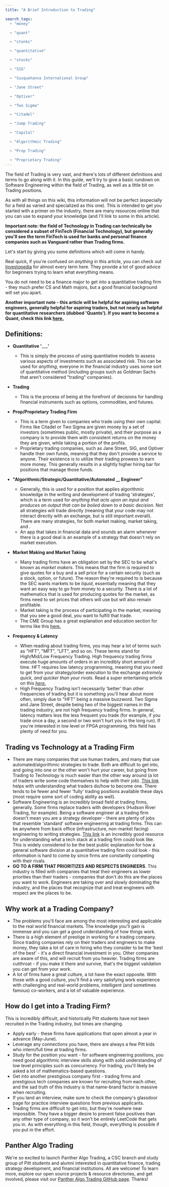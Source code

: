 ```yaml
---
title: "A Brief Introduction to Trading"

search_tags:
  - "money"

  - "quant"

  - "stonks"

  - "quantitative"

  - "stocks"

  - "SIG"

  - "Susquehanna International Group"

  - "Jane Street"

  - "Optiver"

  - "Two Sigma"

  - "Citadel"

  - "Jump Trading"

  - "Capital"

  - "Algorithmic Trading"

  - "Prop Trading"

  - "Proprietary Trading"
---
```


The field of Trading is very vast, and there's lots of different definitions and terms to go along with it. In this guide, we'll try to give a basic rundown on Software Engineering within the field of Trading, as well as a little bit on Trading positions.

As with all things on this wiki, this information will not be perfect (especially for a field as varied and specialized as this one). This is intended to get you started with a primer on the industry, there are many resources online that you can use to expand your knowledge (and I'll link to some in this article).

**Important note: the field of Technology in Trading can technically be considered a subset of FinTech (Financial Technology), but generally you'll see the term FinTech is used for banks and personal finance companies such as Vanguard rather than Trading firms.**

Let's start by giving you some definitions which will come in handy.

Real quick, if you're confused on _anything_ in this article, you can check out [Investopedia](https://investopedia.com/) for almost every term here. They provide a lot of good advice for beginners trying to learn what everything means.

You do not need to be a finance major to get into a quantitative trading firm - they much prefer CS and Math majors, but a good financial background will set you apart.

**Another important note - this article will be helpful for aspiring software engineers, generally helpful for aspiring traders, but not nearly as helpful for quantitative researchers (dubbed 'Quants'). If you want to become a Quant, check this link [here.](https://www.quantstart.com/articles/Understanding-How-to-Become-a-Quantitative-Analyst/)**

## Definitions:

- **Quantitative '**\_\_\_**'**

  - This is simply the process of using quantitative models to assess various aspects of investments such as associated risk. This can be used for _anything_, everyone in the financial industry uses some sort of quantitative method (including groups such as Goldman Sachs that aren't considered "trading" companies).

- **Trading**

  - This is the process of being at the forefront of decisions for handling financial instruments such as options, commodities, and futures.

- **Prop/Proprietary Trading Firm**

  - This is a term given to companies who trade using their own capital. Firms like Citadel or Two Sigma are given money by a set of investors (sometimes public, mostly private), and their purpose as a company is to provide them with consistent returns on the money they are given, while taking a portion of the profits.
  - Proprietary trading companies, such as Jane Street, SIG, and Optiver handle their own funds, meaning that they don't provide a service to anyone. Their existence is to utilize their trading prowess to earn more money. This generally results in a slightly higher hiring bar for positions that manage those funds.

- **"Algorithmic/Strategic/Quantitative/Automated **\_\_** Engineer"**

  - Generally, this is used for a position that applies algorithmic knowledge in the writing and development of trading 'strategies', which is a term used for _anything that acts upon an input and produces an output that can be boiled down to a basic decision_. Not all strategies will trade directly (meaning that your code may not interact directly with an exchange, but is still important overall). There are many strategies, for both market making, market taking, and .
  - An app that takes in financial data and sounds an alarm whenever there is a good deal is an example of a strategy that doesn't rely on market execution.

- **Market Making and Market Taking**

  - Many trading firms have an obligation set by the SEC to be what's known as _market makers_. This means that the firm is required to give quotes for a buy and a sell price for a certain security (such as a stock, option, or future). The reason they're required to is because the SEC wants markets to be _liquid_, essentially meaning that they want an easy way to go from money to a security. There is a lot of mathematics that is used for producing quotes for the market, as firms need to set prices that others will use but will also remain profitable.
  - Market taking is the process of participating in the market, meaning that you see a good deal, you want to fulfill that trade.
  - The CME Group has a great explanation and education section for terms like this [here.](https://www.cmegroup.com/education/courses/trading-and-analysis/market-makers-vs-market-takers.html#:~:text=Market%20makers%20generally%20try%20to,in%20the%20current%20last%20price.&text=Market%20takers%20are%20less%20concerned,the%20best%20bid%20or%20offer)

- **Frequency & Latency**
  - When reading about trading firms, you may hear a lot of terms such as "HFT", "MFT", "LFT", and so on. These terms stand for High/Mid/Low Frequency Trading. High frequency trading firms execute huge amounts of orders in an incredibly short amount of time. HFT requires low latency programming, meaning that you need to get from your strategy/order execution to the exchange _extremely quick, and quicker than your rivals_. Read a super entertaining article on this [_here._](https://www.bloomberg.com/news/features/2019-03-08/the-gazillion-dollar-standoff-over-two-high-frequency-trading-towers)
  - High Frequency Trading isn't necessarily 'better' than other frequencies of trading but it is something you'll hear about more often, simply due to "HFT" being a massive buzzword. Two Sigma and Jane Street, despite being two of the biggest names in the trading industry, are not high frequency trading firms.
    In general, latency matters less the less frequent you trade (for example, if you trade once a day, a second or two won't hurt you in the long run). If you're interested in low level or FPGA programming, this field has plenty of need for you.

## Trading vs Technology at a Trading Firm

- There are many companies that use human traders, and many that use automated/algorithmic strategies to trade. Both are difficult to get into, and going into one or the other won't hurt your career, but going from Trading to Technology is much easier than the other way around (a lot of traders write some code themselves to help with their job). [This link](https://www.investopedia.com/articles/active-trading/112614/steps-becoming-quant-trader.asp) helps with understanding what traders do/how to become one. There tends to be fewer and fewer 'fully' trading positions available these days (most require some sort of coding ability as well).
- Software Engineering is an incredibly broad field at trading firms, generally. Some firms replace traders with developers (Hudson River Trading, for example). Being a software engineer at a trading firm doesn't mean you are a strategy developer - there are plenty of jobs that resemble 'standard' software engineering at trading firms. This can be anywhere from back office (infrastructure, non-market facing) engineering to writing strategies. [This link](https://blog.headlandstech.com/2017/08/03/quantitative-trading-summary/) is an incredibly good resource for understanding what a tech stack at a trading firm could look like. This is widely considered to be the best public explanation for how a general software division at a quantitative trading firm could look - this information is hard to come by since firms are constantly competing with their rivals.
- **GO TO A FIRM THAT PRIORITIZES AND RESPECTS ENGINEERS**. This industry is filled with companies that treat their engineers as lower priorities than their traders - companies that don't do this are the places you want to work. Engineers are taking over and slowly dominating the industry, and the places that recognize that and treat engineers with respect are the places to be.

## Why work at a Trading Company?

- The problems you'll face are among the most interesting and applicable to the real world financial markets. The knowledge you'll gain is immense and you can get a good understanding of how things work.
- There is a high element of prestige in working for a trading company. Since trading companies rely on their traders and engineers to make money, they take a lot of care in hiring who they consider to be the 'best of the best' - it's a direct financial investment in you. Other companies are aware of this, and will recruit from you heavier. Trading firms are cutthroat - if you make it there and survive, that's the biggest validation you can get from your work.
- A lot of firms have a great culture, a lot have the exact opposite. With those with a good culture, you'll find a very satisfying work experience with challenging and real-world problems, intelligent (and sometimes famous) co-workers, and a lot of valuable experience.

## How do I get into a Trading Firm?

This is incredibly difficult, and historically Pitt students have not been recruited in the Trading industry, but times are changing.

- Apply early - these firms have applications that open almost a year in advance (May-June).
- Leverage any connections you have, there are always a few Pitt kids who intern/full time at trading firms.
- Study for the position you want - for software engineering positions, you need good algorithmic interview skills along with solid understanding of low level principles such as concurrency. For trading, you'll likely be asked a lot of mathematics-based questions.
- Get into another prestigious company first - trading firms and prestigious tech companies are known for recruiting from each other, and the sad truth of this industry is that name-brand factor is massive when recruiting.
- If you land an interview, make sure to check the company's glassdoor page for practice interview questions from previous applicants.
- Trading firms are difficult to get into, but they're nowhere near impossible. They have a bigger desire to prevent false positives than any other type of company, so it won't be entirely LeetCode that gets you in. As with everything in this field, though, everything is possible if you put in the effort.

## Panther Algo Trading

We're so excited to launch Panther Algo Trading, a CSC branch and study group of Pitt students and alumni interested in quantitative finance, trading strategy development, and financial institutions. All are welcome! To learn more, explore our open source projects & resource directories, and get involved, please visit our [Panther Algo Trading GitHub page](https://github.com/PantherAlgoTrading). Thanks!
